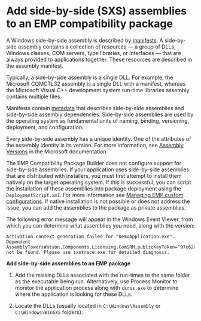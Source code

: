 # Add side\-by\-side \(SXS\) assemblies to an EMP compatibility package<a name="emp-sxs-assemblies"></a>

A Windows side\-by\-side assembly is described by [manifests](https://docs.microsoft.com/en-us/windows/win32/sbscs/manifests)\. A side\-by\-side assembly contains a collection of resources — a group of DLLs, Windows classes, COM servers, type libraries, or interfaces — that are always provided to applications together\. These resources are described in the assembly manifest\. 

Typically, a side\-by\-side assembly is a single DLL\. For example, the Microsoft COMCTL32 assembly is a single DLL with a manifest, whereas the Microsoft Visual C\+\+ development system run\-time libraries assembly contains multiple files\.

Manifests contain [metadata](https://docs.microsoft.com/en-us/windows/win32/sbscs/m-sbscs-gly) that describes side\-by\-side assemblies and side\-by\-side assembly dependencies\. Side\-by\-side assemblies are used by the operating system as fundamental units of naming, binding, versioning, deployment, and configuration\. 

Every side\-by\-side assembly has a unique identity\. One of the attributes of the assembly identity is its version\. For more information, see [Assembly Versions](https://docs.microsoft.com/en-us/windows/win32/sbscs/assembly-versions) in the Microsoft documentation\.

The EMP Compatibility Package Builder does not configure support for side\-by\-side assemblies\. If your application uses side\-by\-side assemblies that are distributed with installers, you must first attempt to install them natively on the target operating system\. If this is successful, you can script the installation of these assemblies into package deployment using the `DeploymentScript.xml`\. For more information see [Managing EMP custom configurations](emp-custom-configurations.md)\. If native installation is not possible or does not address the issue, you can add the assemblies to the package as private assemblies\.

The following error message will appear in the Windows Event Viewer, from which you can determine what assemblies you need, along with the version: 

```
Activation context generation failed for "DemoApplication.exe". Dependent AssemblyTowersWatson.Components.Licensing.ComSRM,publicKeyToken="97c62a3c455f5e0d",type="win32",version="2.0.5.48761"could not be found. Please use sxstrace.exe for detailed diagnosis.
```

**Add side\-by\-side assemblies to an EMP package**

1. Add the missing DLLs associated with the run\-times to the same folder as the executable being run\. Alternatively, use Process Monitor to monitor the application process along with `csrss.exe` to determine where the application is looking for these DLLs\. 

1. Locate the DLLs \(usually located in `C:\Windows\Assembly` or `C:\Windows\WinSXS` folders\)\. 